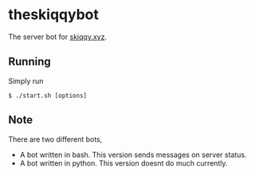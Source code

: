 # theskiqqybot
The server bot for [skiqqy.xyz](https://skiqqy.xyz).

## Running
Simply run
````
$ ./start.sh [options]
````

## Note
There are two different bots,
* A bot written in bash. This version sends messages on server status.
* A bot written in python. This version doesnt do much currently.
